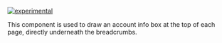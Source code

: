 [![experimental](http://badges.github.io/stability-badges/dist/experimental.svg)](http://github.com/badges/stability-badges)

This component is used to draw an account info box at the top of each page, directly underneath the breadcrumbs.
